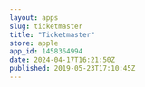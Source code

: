 ```yaml
---
layout: apps
slug: ticketmaster
title: "Ticketmaster"
store: apple
app_id: 1458364994
date: 2024-04-17T16:21:50Z
published: 2019-05-23T17:10:45Z
---
```

